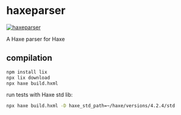 haxeparser
==========

[![haxeparser](https://github.com/HaxeCheckstyle/haxeparser/workflows/haxeparser/badge.svg)](https://github.com/HaxeCheckstyle/haxeparser/actions)

A Haxe parser for Haxe

compilation
-----------

```bash
npm install lix
npx lix download
npx haxe build.hxml
```

run tests with Haxe std lib:

```bash
npx haxe build.hxml -D haxe_std_path=~/haxe/versions/4.2.4/std
```
